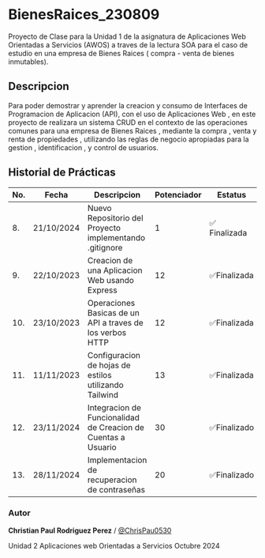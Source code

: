 # BienesRaices_230809
Proyecto de Clase para la Unidad 1 de la asignatura de Aplicaciones Web Orientadas a Servicios (AWOS) a traves de la lectura SOA  para el caso de estudio en una empresa de Bienes Raices ( compra - venta de bienes inmutables).


## Descripcion 

Para poder demostrar y aprender la creacion y consumo de Interfaces de Programacion de Aplicacion 
(API), con el uso de Aplicaciones Web , en este proyecto de realizara un sistema CRUD en el contexto 
de las operaciones comunes para una empresa de Bienes Raices , mediante la compra , venta y renta de 
propiedades , utilizando las reglas de negocio apropiadas para la gestion , identificacion , y control de usuarios.

## Historial de Prácticas

|No.|Fecha|Descripcion|Potenciador|Estatus|
|--|--|--|--|--|
|8.|21/10/2024|Nuevo Repositorio del Proyecto implementando .gitignore|1| ✅ Finalizada|
|9.|22/10/2023|Creacion de una Aplicacion Web usando Express|12|✅Finalizada|
|10.|23/10/2023|Operaciones Basicas de un API a traves de los verbos HTTP|12|✅Finalizada|
|11.|11/11/2023|Configuracion de hojas de estilos utilizando Tailwind|13|✅Finalizada|
|12.|23/11/2024|Integracion de Funcionalidad de Creacion de Cuentas a Usuario |30|✅Finalizado|
|13.|28/11/2024|Implementacion de recuperacion de contraseñas|20|✅Finalizado|


### Autor 
**Christian Paul Rodriguez Perez** / [@ChrisPau0530](https://github.com/ChrisPau0530)

Unidad 2
Aplicaciones web Orientadas a Servicios 
Octubre 2024
